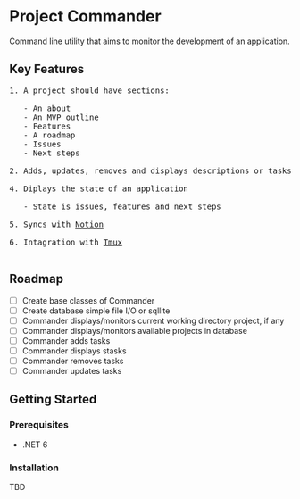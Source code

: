 # Project Commander

Command line utility that aims to monitor the development of an application.

## Key Features

<pre>
1. A project should have sections:

   - An about
   - An MVP outline
   - Features
   - A roadmap
   - Issues
   - Next steps

2. Adds, updates, removes and displays descriptions or tasks from each section

4. Diplays the state of an application

   - State is issues, features and next steps

5. Syncs with <a href="https://notion.com/" target="_blank">Notion</a>

6. Intagration with <a href="https://github.com/tmux/tmux/wiki" target="_blank">Tmux</a>

</pre>

## Roadmap

- [ ] Create base classes of Commander
- [ ] Create database simple file I/O or sqllite
- [ ] Commander displays/monitors current working directory project, if any
- [ ] Commander displays/monitors available projects in database
- [ ] Commander adds tasks
- [ ] Commander displays stasks
- [ ] Commander removes tasks
- [ ] Commander updates tasks

## Getting Started

### Prerequisites

- .NET 6

### Installation

TBD
